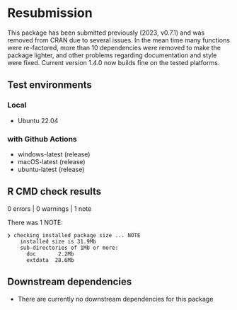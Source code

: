 # Resubmission

This package has been submitted previously (2023, v0.7.1) and was removed from
CRAN due to several issues. In the mean time many functions were re-factored,
more than 10 dependencies were removed to make the package lighter, and other
problems regarding documentation and style were fixed. Current version 1.4.0
now builds fine on the tested platforms.

## Test environments

### Local

- Ubuntu 22.04

### with Github Actions

- windows-latest (release)
- macOS-latest (release)
- ubuntu-latest (release)

## R CMD check results

0 errors | 0 warnings | 1 note

There was 1 NOTE:

```
❯ checking installed package size ... NOTE
    installed size is 31.9Mb
    sub-directories of 1Mb or more:
      doc       2.2Mb
      extdata  28.6Mb
```

## Downstream dependencies

- There are currently no downstream dependencies for this package
